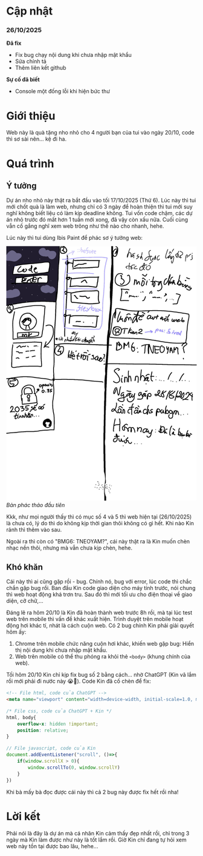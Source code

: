# Cập nhật
### 26/10/2025

**Đã fix**
- Fix bug chạy nội dung khi chưa nhập mật khẩu
- Sửa chính tả
- Thêm liên kết github

**Sự cố đã biết**
- Console một đống lỗi khi hiện bức thư
# Giới thiệu
Web này là quà tặng nho nhỏ cho 4 người bạn của tui vào ngày 20/10, code thì sơ sài nên... kệ đi ha.
# Quá trình
## Ý tưởng
Dự án nho nhỏ này thật ra bắt đầu vào tối 17/10/2025 (Thứ 6). Lúc này thì tui mới chốt quà là làm web, nhưng chỉ có 3 ngày để hoàn thiện thì tui mới suy nghĩ không biết liệu có làm kịp deadline không. Tui vốn code chậm, các dự án nhỏ trước đó mất hơn 1 tuần mới xong, đã vậy còn xấu nữa. Cuối cùng vẫn cố gắng nghĩ xem web trông như thế nào cho nhanh, hehe.

Lúc này thì tui dùng Ibis Paint để phác sơ ý tưởng web:

![Bản phác thảo đầu web đầu tiên](/Images/Sketch.jpg)
*Bản phác thảo đầu tiên*

Kkk, như mọi người thấy thì có mục số 4 và 5 thì web hiện tại (26/10/2025) là chưa có, lý do thì do không kịp thời gian thôi không có gì hết. Khi nào Kin rảnh thì thêm vào sau.

Ngoài ra thì còn có "BMG6: TNEOYAM?", cái này thật ra là Kin muốn chèn nhạc nền thôi, nhưng mà vẫn chưa kịp chèn, hehe.

## Khó khăn
Cái này thì ai cũng gặp rồi - bug. Chính nó, bug với error, lúc code thì chắc chắn gặp bug rồi. Ban đầu Kin code giao diện cho máy tính trước, nói chung thì web hoạt động khá trơn tru. Sau đó thì mới tối ưu cho điện thoại về giao diện, cỡ chữ,...

Đáng lẽ ra hôm 20/10 là Kin đã hoàn thành web trước 8h rồi, mà tại lúc test web trên mobile thì vấn đề khác xuất hiện. Trình duyệt trên mobile hoạt động hơi khác tí, nhát là cách cuộn web. Có 2 bug chính Kin phải giải quyết hôm ấy:

1. Chrome trên mobile chức năng cuộn hơi khác, khiến web gặp bug: Hiển thị nội dung khi chưa nhập mật khẩu.
2. Web trên mobile có thể thu phóng ra khỏi thẻ `<body>` (khung chính của web).

Tối hôm 20/10 Kin chỉ kịp fix bug số 2 bằng cách... nhờ ChatGPT (Kin vã lắm rồi mới phải đi nước này 😭🙏). Code Kin đã cố chèn để fix:

```html
<!-- File html, code của ChatGPT -->
<meta name="viewport" content="width=device-width, initial-scale=1.0, minimum-scale=1.0">
```
```css
/* File css, code của ChatGPT + Kin */
html, body{
    overflow-x: hidden !important;
    position: relative;
}
```
```javascript
// File javascript, code của Kin
document.addEventListener("scroll", ()=>{
    if(window.scrollX > 0){
        window.scrollTo(0, window.scrollY)
    }
})
```

Khi bà mấy bà đọc được cái này thì cả 2 bug này được fix hết rồi nha!
# Lời kết
Phải nói là đây là dự án mà cá nhân Kin cảm thấy đẹp nhất rồi, chỉ trong 3 ngày mà Kin làm được như này là tốt lắm rồi. Giờ Kin chỉ đang tự hỏi xem web này tồn tại được bao lâu, hehe...